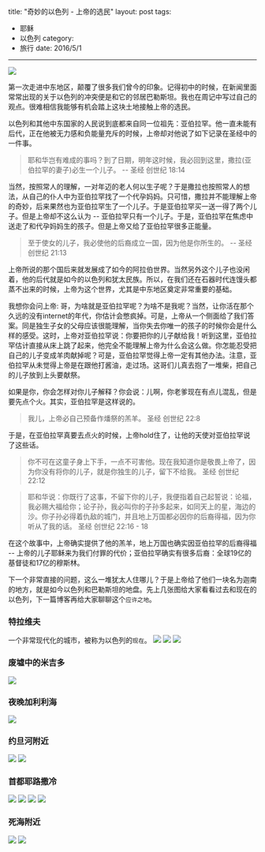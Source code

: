 title: "奇妙的以色列 - 上帝的选民"
layout: post
tags:
  - 耶稣
  - 以色列
category:
  - 旅行
date: 2016/5/1
---

![](http://jilongliao.azureedge.net/images/zh/israel.jpg)

第一次走进中东地区，颠覆了很多我们曾今的印象。记得初中的时候，在新闻里面常常出现的关于以色列的冲突便是和它的邻居巴勒斯坦。我也在周记中写过自己的观点。很难相信我能够有机会踏上这块土地接触上帝的选民。

<!-- more -->

以色列和其他中东国家的人民说到底都来自同一位祖先：亚伯拉罕。他一直未能有后代，正在他被无力感和负能量充斥的时候，上帝却对他说了如下记录在圣经中的一件事。

> 耶和华岂有难成的事吗？到了日期，明年这时候，我必回到这里，撒拉(亚伯拉罕的妻子)必生一个儿子。
> -- 圣经 创世纪 18:14

当然，按照常人的理解，一对年迈的老人何以生子呢？于是撒拉也按照常人的想法，从自己的仆人中为亚伯拉罕找了一个代孕妈妈。只可惜，撒拉并不能理解上帝的奇妙，后来果然也为亚伯拉罕生了一个儿子。于是亚伯拉罕买一送一得了两个儿子。但是上帝却不这么认为 -- 亚伯拉罕只有一个儿子。于是，亚伯拉罕在焦虑中送走了和代孕妈妈生的孩子。但是上帝又给了亚伯拉罕很多正能量。

> 至于使女的儿子，我必使他的后裔成立一国，因为他是你所生的。
> -- 圣经 创世纪 21:13

上帝所说的那个国后来就发展成了如今的阿拉伯世界。当然另外这个儿子也没闲着，他的后代就是如今的以色列和犹太民族。所以，在我们还在石器时代连馒头都蒸不出来的时候，上帝为这个世界，尤其是中东地区奠定非常重要的基础。

我想你会问上帝: 哥，为啥就是亚伯拉罕呢？为啥不是我呢？当然，让你活在那个久远的没有internet的年代，你估计会憋疯掉。可是，上帝从一个侧面给了我们答案。同是独生子女的父母应该很能理解，当你失去你唯一的孩子的时候你会是什么样的感受。这时，上帝对亚伯拉罕说：你要把你的儿子献给我！听到这里，亚伯拉罕估计直接从床上跳了起来，他完全不能理解上帝为什么会这么做。你怎能忍受把自己的儿子变成羊肉献掉呢？可是，亚伯拉罕觉得上帝一定有其他办法。注意，亚伯拉罕从未觉得上帝是在跟他打酱油，走过场。这哥们儿真去抱了一堆柴，把自己的儿子放到上头要献祭。

如果是你，你会怎样对你儿子解释？你会说：儿啊，你老爹现在有点儿混乱，但是要先点个火。其实，亚伯拉罕是这样说的。

> 我儿，上帝必自己预备作燔祭的羔羊。
> 圣经 创世纪 22:8

于是，在亚伯拉罕真要去点火的时候，上帝hold住了，让他的天使对亚伯拉罕说了这些话。

> 你不可在这童子身上下手，一点不可害他。现在我知道你是敬畏上帝了，因为你没有将你的儿子，就是你独生的儿子，留下不给我。
> 圣经 创世纪 22:12

> 耶和华说：你既行了这事，不留下你的儿子，我便指着自己起誓说：论福，我必赐大福给你；论子孙，我必叫你的子孙多起来，如同天上的星，海边的沙。你子孙必得着仇敌的城门，并且地上万国都必因你的后裔得福，因为你听从了我的话。
> 圣经 创世纪 22:16 - 18

在这个故事中，上帝确实提供了他的羔羊，地上万国也确实因亚伯拉罕的后裔得福 -- 上帝的儿子耶稣来为我们付罪的代价；亚伯拉罕确实有很多后裔：全球19亿的基督徒和17亿的穆斯林。

下一个非常直接的问题，这么一堆犹太人住哪儿？于是上帝给了他们一块名为迦南的地方，就是如今以色列和巴勒斯坦的地盘。先上几张图给大家看看过去和现在的以色列，下一篇博客再给大家聊聊这个`应许之地`。

### 特拉维夫
一个非常现代化的城市，被称为以色列的`现在`。
![](http://jilongliao.azureedge.net/images/zh/telaviv.jpg)
![](http://jilongliao.azureedge.net/images/zh/jafa.jpg)
![](http://jilongliao.azureedge.net/images/zh/beach.jpg)

### 废墟中的米吉多
![](http://jilongliao.azureedge.net/images/zh/meggido.jpg)

### 夜晚加利利海
![](http://jilongliao.azureedge.net/images/zh/galilee.jpg)

### 约旦河附近
![](http://jilongliao.azureedge.net/images/zh/jordanriver.jpg)
![](http://jilongliao.azureedge.net/images/zh/site1.jpg)

### 首都耶路撒冷
![](http://jilongliao.azureedge.net/images/zh/jerusalem.jpg)
![](http://jilongliao.azureedge.net/images/zh/jerusalem2.jpg)
![](http://jilongliao.azureedge.net/images/zh/westernwall.jpg)
![](http://jilongliao.azureedge.net/images/zh/street.jpg)

### 死海附近
![](http://jilongliao.azureedge.net/images/zh/deadsea.jpg)
![](http://jilongliao.azureedge.net/images/zh/deadsea2.jpg)